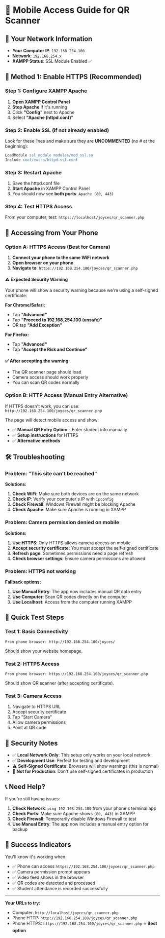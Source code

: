 # 📱 Mobile Access Guide for QR Scanner

## 🎯 Your Network Information

- **Your Computer IP**: `192.168.254.100`
- **Network**: `192.168.254.x`
- **XAMPP Status**: SSL Module Enabled ✅

## 🔧 **Method 1: Enable HTTPS (Recommended)**

### Step 1: Configure XAMPP Apache

1. **Open XAMPP Control Panel**
2. **Stop Apache** if it's running
3. Click **"Config"** next to Apache
4. Select **"Apache (httpd.conf)"**

### Step 2: Enable SSL (if not already enabled)

Look for these lines and make sure they are **UNCOMMENTED** (no # at the beginning):

```apache
LoadModule ssl_module modules/mod_ssl.so
Include conf/extra/httpd-ssl.conf
```

### Step 3: Restart Apache

1. Save the httpd.conf file
2. **Start Apache** in XAMPP Control Panel
3. You should now see **both ports**: `Apache (80, 443)`

### Step 4: Test HTTPS Access

From your computer, test: `https://localhost/joyces/qr_scanner.php`

## 📱 **Accessing from Your Phone**

### Option A: HTTPS Access (Best for Camera)

1. **Connect your phone to the same WiFi network**
2. **Open browser on your phone**
3. **Navigate to**: `https://192.168.254.100/joyces/qr_scanner.php`

#### ⚠️ Expected Security Warning

Your phone will show a security warning because we're using a self-signed certificate:

**For Chrome/Safari:**

- Tap **"Advanced"**
- Tap **"Proceed to 192.168.254.100 (unsafe)"**
- OR tap **"Add Exception"**

**For Firefox:**

- Tap **"Advanced"**
- Tap **"Accept the Risk and Continue"**

#### ✅ After accepting the warning:

- The QR scanner page should load
- Camera access should work properly
- You can scan QR codes normally

### Option B: HTTP Access (Manual Entry Alternative)

If HTTPS doesn't work, you can use: `http://192.168.254.100/joyces/qr_scanner.php`

The page will detect mobile access and show:

- ✅ **Manual QR Entry Option** - Enter student info manually
- ✅ **Setup instructions** for HTTPS
- ✅ **Alternative methods**

## 🛠️ **Troubleshooting**

### Problem: "This site can't be reached"

**Solutions:**

1. **Check WiFi**: Make sure both devices are on the same network
2. **Check IP**: Verify your computer's IP with `ipconfig`
3. **Check Firewall**: Windows Firewall might be blocking Apache
4. **Check Apache**: Make sure Apache is running in XAMPP

### Problem: Camera permission denied on mobile

**Solutions:**

1. **Use HTTPS**: Only HTTPS allows camera access on mobile
2. **Accept security certificate**: You must accept the self-signed certificate
3. **Refresh page**: Sometimes permissions need a page refresh
4. **Check browser settings**: Ensure camera permissions are allowed

### Problem: HTTPS not working

**Fallback options:**

1. **Use Manual Entry**: The app now includes manual QR data entry
2. **Use Computer**: Scan QR codes directly on the computer
3. **Use Localhost**: Access from the computer running XAMPP

## 🎯 **Quick Test Steps**

### Test 1: Basic Connectivity

```
From phone browser: http://192.168.254.100/joyces/
```

Should show your website homepage.

### Test 2: HTTPS Access

```
From phone browser: https://192.168.254.100/joyces/qr_scanner.php
```

Should show QR scanner (after accepting certificate).

### Test 3: Camera Access

1. Navigate to HTTPS URL
2. Accept security certificate
3. Tap "Start Camera"
4. Allow camera permissions
5. Point at QR code

## 🔐 **Security Notes**

- ✅ **Local Network Only**: This setup only works on your local network
- ✅ **Development Use**: Perfect for testing and development
- ⚠️ **Self-Signed Certificate**: Browsers will show warnings (this is normal)
- 🚫 **Not for Production**: Don't use self-signed certificates in production

## 📞 **Need Help?**

If you're still having issues:

1. **Check Network**: `ping 192.168.254.100` from your phone's terminal app
2. **Check Ports**: Make sure Apache shows `(80, 443)` in XAMPP
3. **Check Firewall**: Temporarily disable Windows Firewall to test
4. **Use Manual Entry**: The app now includes a manual entry option for backup

## 🎉 **Success Indicators**

You'll know it's working when:

- ✅ Phone can access `https://192.168.254.100/joyces/qr_scanner.php`
- ✅ Camera permission prompt appears
- ✅ Video feed shows in the browser
- ✅ QR codes are detected and processed
- ✅ Student attendance is recorded successfully

---

**Your URLs to try:**

- Computer: `http://localhost/joyces/qr_scanner.php`
- Phone HTTP: `http://192.168.254.100/joyces/qr_scanner.php`
- Phone HTTPS: `https://192.168.254.100/joyces/qr_scanner.php` ⭐ **Best option**

